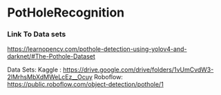 # PotHoleRecognition


### Link To Data sets ###


https://learnopencv.com/pothole-detection-using-yolov4-and-darknet/#The-Pothole-Dataset



Data Sets: 
Kaggle : https://drive.google.com/drive/folders/1vUmCvdW3-2lMrhsMbXdMWeLcEz__Ocuy
Roboflow: https://public.roboflow.com/object-detection/pothole/1

